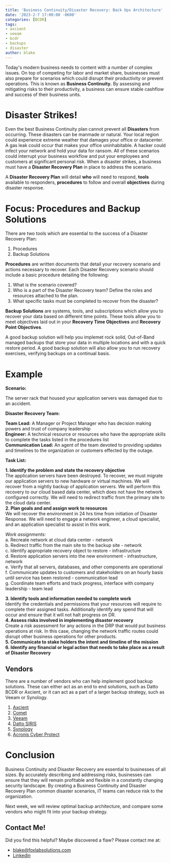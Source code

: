```yaml
---
title: 'Business Continuity/Disaster Recovery: Back Ups Architecture'
date: '2023-2-7 17:00:00 -0600'
categories: [BCDR]
tags: 
- axcient
- veeam
- bcdr
- backups
- disaster
author: blake
---
```


Today's modern business needs to content with a number of complex issues. On top of competing for labor and market share, businesses must also prepare for scenarios which could disrupt their productivity or prevent operations. This is known as <strong>Business Continuity.</strong> By assessing and mitigating risks to their productivity, a business can ensure stable cashflow and success of their business units.

<h1> Disaster Strikes! </h1>

Even the best Business Continuity plan cannot prevent all <strong>Disasters</strong> from occurring. These disasters can be manmade or natural. Your local region could experience extreme weather that damages your office or datacenter. A gas leak could occur that makes your office uninhabitable. A hacker could infect your network and hold your data for ransom. All of these scenarios could interrupt your business workflow and put your employees and customers at significant personal risk. When a disaster strikes, a business must have a <strong>Disaster Recovery Plan</strong> in place to address the scenario. 

A <strong>Disaster Recovery Plan</strong> will detail <strong>who</strong> will need to respond, <strong>tools</strong> available to responders, <strong>procedures</strong> to follow and overall <strong>objectives</strong> during disaster response.

<h1> Focus: Procedures and Backup Solutions </h1>

There are two tools which are essential to the success of a Disaster Recovery Plan:
1. Procedures
2. Backup Solutions

<strong>Procedures</strong> are written documents that detail your recovery scenario and actions necessary to recover. Each Disaster Recovery scenario should include a basic procedure detailing the following:

1. What is the scenario covered? 
2. Who is a part of the Disaster Recovery team? Define the roles and resources attached to the plan. 
4. What specific tasks must be completed to recover from the disaster?

<b>Backup Solutions</b> are systems, tools, and subscriptions which allow you to recover your data based on different time points. These tools allow you to meet objectives laid out in your <b>Recovery Time Objectives</b> and <b>Recovery Point Objectives</b>.

A good backup solution will help you implemet rock solid, Out-of-Band managed backups that store your data in multiple locations and with a quick restore period. A good backup solution will also allow you to run recovery exercises, verifying backups on a continual basis.


<h1>Example</h1>
<b>Scenario:</b> 

The server rack that housed your application servers was damaged due to an accident. 

<b>Disaster Recovery Team:</b> 

<b>Team Lead:</b> A Manager or Project Manager who has decision making powers and trust of company leadership <br>
<b>Engineer:</b> A technical resource or resources who have the appropriate skills to complete the tasks listed in the procedures list <br>
<b>Communication Lead:</b> An agent of the team devoted to providing updates and timelines to the organization or customers effected by the outage. <br>

<b>Task List:</b> 

<b>1. Identify the problem and state the recovery objective</b> <br>
The application servers have been destroyed. To recover, we must migrate our application servers to new hardware or virtual machines. We will recover from a nightly backup of application servers. We will perform this recovery to our cloud based data center, which does not have the network configured correctly. We will need to redirect traffic from the primary site to the cloud data center. 
<br>
<b>2. Plan goals and and assign work to resources</b> <br>
We will recover the environment in 24 hrs time from initiation of Disaster Response. 
We will need to engage a network engineer, a cloud specialist, and an application specialist to assist in this work. 

<i>Work assignments:</i> <br>
a. Recreate network at cloud data center - network <br>
b. Redirect traffic from the main site to the backup site - network <br>
c. Identify appropriate recovery object to restore - infrastructure <br>
d. Restore application servers into the new environment - infrastructure, network <br>
e. Verify that all servers, databases, and other components are operational <br>
f. Communicate updates to customers and stakeholders on an hourly basis until service has been restored - communication lead <br>
g. Coordinate team efforts and track progress, interface with company leadership  - team lead <br>

<b>3. Identify tools and information needed to complete work</b><br>
Identify the credentials and permissions that your resources will require to complete their assigned tasks. Additionally identify any spend that will occur and ensure that it will not halt progress on DR. <br>
<b>4. Assess risks involved in implementing disaster recovery</b><br>
Create a risk assessment for any actions in the DRP that would put business operations at risk. In this case, changing the network traffic routes could disrupt other business operations for other products. <br>
<b>5. Communicate to stake holders the intent and timeline of the mission</b><br>
<b>6. Identify any financial or legal action  that needs to take place as a result of Disaster Recovery</b><br>

<h2> Vendors </h2>

There are a number of vendors who can help implement good backup solutions. These can either act as an end to end solutions, such as Datto BCDR or Axcient, or it can act as a part of a larger backup strategy, such as Veeam or Synology.

1. [Axcient](https://axcient.com/)
2. [Comet](https://cometbackup.com/)
3. [Veeam](https://www.veeam.com/)
4. [Datto SIRIS](https://www.datto.com/products/siris/features/)
5. [Synology](https://www.synology.com/en-us/dsm/solution/data_backup)
6. [Acronis Cyber Protect](https://www.acronis.com/en-us/products/cyber-protect/backup/)

<h1> Conclusion </h1>
 
Business Continuity and Disaster Recovery are essential to businesses of all sizes. By accurately describing and addressing risks, businesses can ensure that they will remain profitable and flexible in a constantly changing security landscape. By creating a Business Continuity and Disaster Recovery Plan common disaster scenarios, IT teams can reduce risk to the organization. 

Next week, we will review optimal backup architecture, and compare some vendors who might fit into your backup strategy. 

<h2> Contact Me! </h2>

Did you find this helpful? Maybe discovered a flaw? Please contact me at:
-  blake@foxlabsolutions.com
- [Linkedin](https://www.linkedin.com/in/blake-fox-b2a3171b2/)